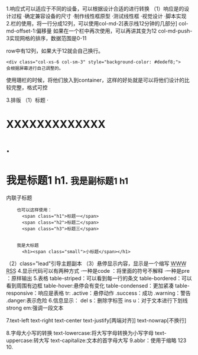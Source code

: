 1.响应式可以适应于不同的设备，可以根据设计合适的进行转换
  （1）响应是的设计过程
    ·确定兼容设备的尺寸
    ·制作线性框原型
    ·测试线性框
    ·视觉设计
    ·脚本实现
2.栏的使用，将一行分成12列，可以使用col-md-2[表示栈12分钟的几部分]
  col-md-offset-1:偏移量
  如果在一个栏中再次使用，可以再讲其变为12
  col-md-push-3实现网格的排序，数据范围是0-11

  row中有12列，如果大于12就会自己换行。

    <div class="col-xs-6 col-sm-3" style="background-color: #dedef8;">
    会根据屏幕进行自己调整的。

  使用珊栏的时候，将他们放入到container，这样的好处就是可以将他们设计的比较完整，格式可控


3.排版
  （1）标题
        ·<h1>XXXXXXXXXXXXX<h1>
        ·<h1>我是标题1 h1. 
        <small>我是副标题1 h1</small></h1>  内联子标题

        也可以这样使用：
          <span class="h1">标题一</span>
          <span class="h2">标题二</span>
          <span class="h3">标题三</span>
          

        我是大标题
          <h1><span class="small">小标题</span></h1>
        
  （2）class="lead"引导主题副本
  （3）悬停显示内容，显示是一个缩写
        <abbr title="World Wide Web">WWW</abbr><br>
        <abbr title="Real Simple Syndication" class="initialism">RSS</abbr>
4.显示代码可以有两种方式
    ·一种是code  ：将里面的符号不解释
    ·一种是pre  ：原样输出
5.表格
    table-striped：可以看到每一行的条文
    table-bordered：可以看到周围有边框
    table-hover:悬停会有变化
    table-condensed：更加紧凑
    table-responsive：响应是表格 
    tr:
    .active：悬停动作
    .success：成功
    .warning：警告
    .danger:表示危险
6.信息显示： 
  del  s：删除字标签
  ins  u：对于文本进行下划线
  strong em:强调一段文本

7.text-left text-right text-center text-justify[两端对齐]] text-nowrap[不换行]

8.字母大小写的转换
  text-lowercase:将大写字母转换为小写字母
  text-uppercase:转大写
  text-capitalize:文本的首字母大写
9.abbr：使用于缩略
  <abbr class="kkkkkkkkkkkkkkkkkkkkkkkkkkkkkkkkkk">123<abbr>
10.